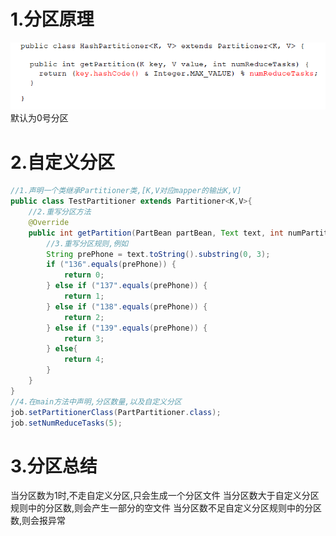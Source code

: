 # 1.分区原理
![image](../pictures/partitioner.png)
默认为0号分区

# 2.自定义分区
```java
//1.声明一个类继承Partitioner类,[K,V对应mapper的输出K,V]
public class TestPartitioner extends Partitioner<K,V>{
    //2.重写分区方法
    @Override
    public int getPartition(PartBean partBean, Text text, int numPartitions) {
        //3.重写分区规则,例如
        String prePhone = text.toString().substring(0, 3);
        if ("136".equals(prePhone)) {
            return 0;
        } else if ("137".equals(prePhone)) {
            return 1;
        } else if ("138".equals(prePhone)) {
            return 2;
        } else if ("139".equals(prePhone)) {
            return 3;
        } else{
            return 4;
        }
    }
}
//4.在main方法中声明,分区数量,以及自定义分区
job.setPartitionerClass(PartPartitioner.class);
job.setNumReduceTasks(5);
```

# 3.分区总结
当分区数为1时,不走自定义分区,只会生成一个分区文件
当分区数大于自定义分区规则中的分区数,则会产生一部分的空文件
当分区数不足自定义分区规则中的分区数,则会报异常